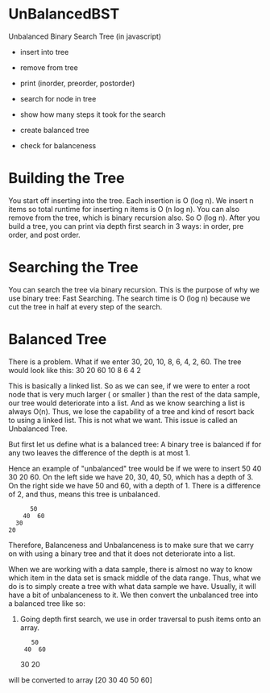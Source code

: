 # UnBalancedBST
Unbalanced Binary Search Tree (in javascript)

  - insert into tree
  - remove from tree
  - print (inorder, preorder, postorder)

  - search for node in tree
  - show how many steps it took for the search

  - create balanced tree
  - check for balanceness


# Building the Tree

You start off inserting into the tree. Each insertion is O (log n). We insert n items so total runtime for inserting n items is O (n log n).
You can also remove from the tree, which is binary recursion also. So O (log n).
After you build a tree, you can print via depth first search in 3 ways: in order, pre order, and post order.

# Searching the Tree

You can search the tree via binary recursion. This is the purpose of why we use binary tree: Fast Searching.
The search time is O (log n) because we cut the tree in half at every step of the search.

# Balanced Tree

There is a problem. What if we enter 30, 20, 10, 8, 6, 4, 2, 60. The tree would look like this:
                 30
               20  60
            10
          8
        6
      4
    2

This is basically a linked list. So as we can see, if we were to enter a root node that is very much larger ( or smaller ) than the rest of the data sample, our tree would deteriorate into a list. And as we know searching a list is always O(n). Thus, we lose the capability of a tree and kind of resort back to using a linked list. This is not what we want. This issue is called an Unbalanced Tree.

But first let us define what is a balanced tree: A binary tree is balanced if for any two leaves the difference of the depth is at most 1.

Hence an example of "unbalanced" tree would be if we were to insert 50 40 30 20 60. On the left side we have 20, 30, 40, 50, which has a depth of 3. On the right side we have 50 and 60, with a depth of 1. There is a difference of 2, and thus, means this tree is unbalanced.

          50
        40  60
      30
    20

Therefore, Balanceness and Unbalanceness is to make sure that we carry on with using a binary tree and that it does not deteriorate into a list.

When we are working with a data sample, there is almost no way to know which item in the data set is smack middle of the data range. Thus, what we do is to simply create a tree with what data sample we have. Usually, it will have a bit of unbalanceness to it. We then convert the unbalanced tree into a balanced tree like so:

1) Going depth first search, we use in order traversal to push items onto an array.

          50
        40  60
      30
    20

will be converted to array [20 30 40 50 60]
